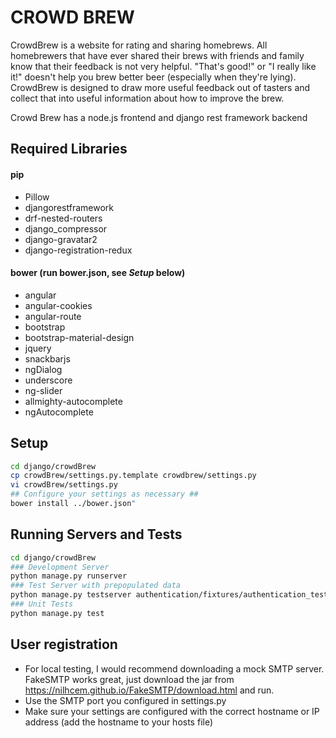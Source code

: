 # CROWD BREW

CrowdBrew is a website for rating and sharing homebrews. All homebrewers that have ever shared their brews with friends and family know that their feedback is not very helpful. "That's good!" or "I really like it!" doesn't help you brew better beer (especially when they're lying). CrowdBrew is designed to draw more useful feedback out of tasters and collect that into useful information about how to improve the brew.

Crowd Brew has a node.js frontend and django rest framework backend

## Required Libraries
#### pip
- Pillow
- djangorestframework
- drf-nested-routers
- django_compressor
- django-gravatar2
- django-registration-redux

#### bower (run bower.json, see *Setup* below)
- angular
- angular-cookies
- angular-route
- bootstrap
- bootstrap-material-design
- jquery
- snackbarjs
- ngDialog
- underscore
- ng-slider
- allmighty-autocomplete
- ngAutocomplete


## Setup
```sh
cd django/crowdBrew
cp crowdBrew/settings.py.template crowdbrew/settings.py
vi crowdBrew/settings.py
## Configure your settings as necessary ##
bower install ../bower.json"
```

## Running Servers and Tests
```sh
cd django/crowdBrew
### Development Server
python manage.py runserver
### Test Server with prepopulated data
python manage.py testserver authentication/fixtures/authentication_testdata.json crowd_brew/fixtures/crowd_brew_testdata.json
### Unit Tests
python manage.py test
```

## User registration
- For local testing, I would recommend downloading a mock SMTP server. FakeSMTP works great, just download the jar from https://nilhcem.github.io/FakeSMTP/download.html and run.
- Use the SMTP port you configured in settings.py
- Make sure your settings are configured with the correct hostname or IP address (add the hostname to your hosts file)

